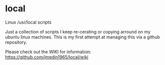 # local
Linux /usr/local scripts

Just a collection of scripts I keep re-cerating or copying arround on my ubuntu linux machines.
This is my first attempt at managing this via a github repository.

Please check out the WIKI for information: https://github.com/jmedin1965/local/wiki
